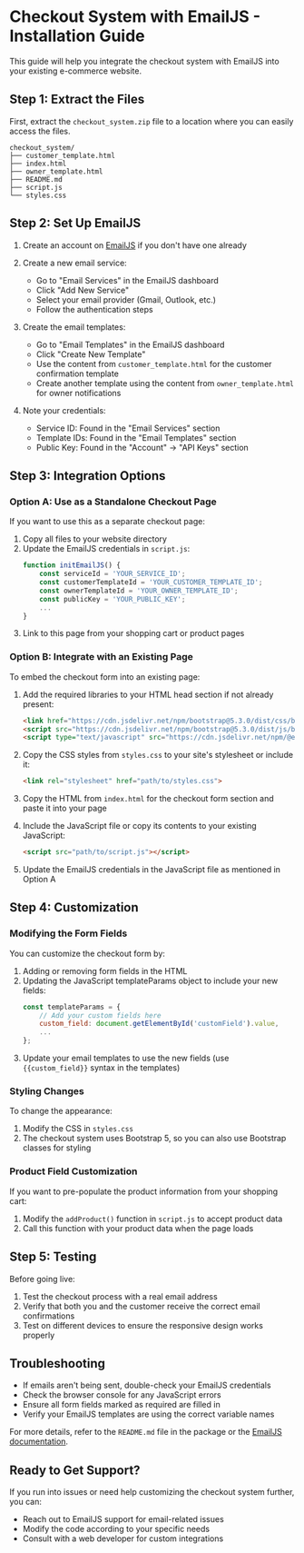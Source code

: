 # Checkout System with EmailJS - Installation Guide

This guide will help you integrate the checkout system with EmailJS into your existing e-commerce website.

## Step 1: Extract the Files

First, extract the `checkout_system.zip` file to a location where you can easily access the files.

```
checkout_system/
├── customer_template.html
├── index.html
├── owner_template.html
├── README.md
├── script.js
└── styles.css
```

## Step 2: Set Up EmailJS

1. Create an account on [EmailJS](https://www.emailjs.com/) if you don't have one already
2. Create a new email service:
   - Go to "Email Services" in the EmailJS dashboard
   - Click "Add New Service"
   - Select your email provider (Gmail, Outlook, etc.)
   - Follow the authentication steps

3. Create the email templates:
   - Go to "Email Templates" in the EmailJS dashboard
   - Click "Create New Template"
   - Use the content from `customer_template.html` for the customer confirmation template
   - Create another template using the content from `owner_template.html` for owner notifications

4. Note your credentials:
   - Service ID: Found in the "Email Services" section
   - Template IDs: Found in the "Email Templates" section
   - Public Key: Found in the "Account" → "API Keys" section

## Step 3: Integration Options

### Option A: Use as a Standalone Checkout Page

If you want to use this as a separate checkout page:

1. Copy all files to your website directory
2. Update the EmailJS credentials in `script.js`:
   ```javascript
   function initEmailJS() {
       const serviceId = 'YOUR_SERVICE_ID'; 
       const customerTemplateId = 'YOUR_CUSTOMER_TEMPLATE_ID';
       const ownerTemplateId = 'YOUR_OWNER_TEMPLATE_ID';
       const publicKey = 'YOUR_PUBLIC_KEY';
       ...
   }
   ```
3. Link to this page from your shopping cart or product pages

### Option B: Integrate with an Existing Page

To embed the checkout form into an existing page:

1. Add the required libraries to your HTML head section if not already present:
   ```html
   <link href="https://cdn.jsdelivr.net/npm/bootstrap@5.3.0/dist/css/bootstrap.min.css" rel="stylesheet">
   <script src="https://cdn.jsdelivr.net/npm/bootstrap@5.3.0/dist/js/bootstrap.bundle.min.js"></script>
   <script type="text/javascript" src="https://cdn.jsdelivr.net/npm/@emailjs/browser@3/dist/email.min.js"></script>
   ```

2. Copy the CSS styles from `styles.css` to your site's stylesheet or include it:
   ```html
   <link rel="stylesheet" href="path/to/styles.css">
   ```

3. Copy the HTML from `index.html` for the checkout form section and paste it into your page

4. Include the JavaScript file or copy its contents to your existing JavaScript:
   ```html
   <script src="path/to/script.js"></script>
   ```

5. Update the EmailJS credentials in the JavaScript file as mentioned in Option A

## Step 4: Customization

### Modifying the Form Fields

You can customize the checkout form by:

1. Adding or removing form fields in the HTML
2. Updating the JavaScript templateParams object to include your new fields:
   ```javascript
   const templateParams = {
       // Add your custom fields here
       custom_field: document.getElementById('customField').value,
       ...
   };
   ```
3. Update your email templates to use the new fields (use `{{custom_field}}` syntax in the templates)

### Styling Changes

To change the appearance:

1. Modify the CSS in `styles.css` 
2. The checkout system uses Bootstrap 5, so you can also use Bootstrap classes for styling

### Product Field Customization

If you want to pre-populate the product information from your shopping cart:

1. Modify the `addProduct()` function in `script.js` to accept product data
2. Call this function with your product data when the page loads

## Step 5: Testing

Before going live:

1. Test the checkout process with a real email address
2. Verify that both you and the customer receive the correct email confirmations
3. Test on different devices to ensure the responsive design works properly

## Troubleshooting

- If emails aren't being sent, double-check your EmailJS credentials
- Check the browser console for any JavaScript errors
- Ensure all form fields marked as required are filled in
- Verify your EmailJS templates are using the correct variable names

For more details, refer to the `README.md` file in the package or the [EmailJS documentation](https://www.emailjs.com/docs/).

## Ready to Get Support?

If you run into issues or need help customizing the checkout system further, you can:
- Reach out to EmailJS support for email-related issues
- Modify the code according to your specific needs
- Consult with a web developer for custom integrations